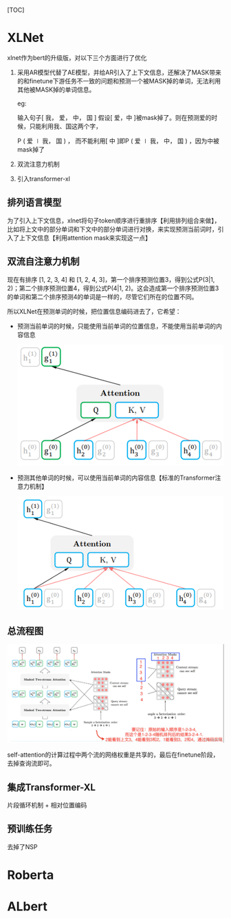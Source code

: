 [TOC]

# XLNet

xlnet作为bert的升级版，对以下三个方面进行了优化

1. 采用AR模型代替了AE模型，并给AR引入了上下文信息，还解决了MASK带来的和finetune下游任务不一致的问题和预测一个被MASK掉的单词，无法利用其他被MASK掉的单词信息。

   eg:

   输入句子[ 我， 爱， 中， 国 ] 假设[ 爱，中 ]被mask掉了。则在预测爱的时候，只能利用我、国这两个字，

   P ( 爱 ∣ 我， 国 ) ， 而不能利用[ 中 ]即P ( 爱 ∣ 我， 中， 国 ) ，因为中被mask掉了

1. 双流注意力机制
2. 引入transformer-xl

## 排列语言模型

为了引入上下文信息，xlnet将句子token顺序进行重排序【利用排列组合来做】，比如将上文中的部分单词和下文中的部分单词进行对换，来实现预测当前词时，引入了上下文信息【利用attention mask来实现这一点】



## 双流自注意力机制

现在有排序 [1, 2, 3, 4] 和 [1, 2, 4, 3]，第一个排序预测位置3，得到公式P(3|1, 2)；第二个排序预测位置4，得到公式P(4|1, 2)。这会造成第一个排序预测位置3的单词和第二个排序预测4的单词是一样的，尽管它们所在的位置不同。

所以XLNet在预测单词的时候，把位置信息编码进去了，它希望：

- 预测当前单词的时候，只能使用当前单词的位置信息，不能使用当前单词的内容信息

  ![](xlnet3.jpg)

- 预测其他单词的时候，可以使用当前单词的内容信息【标准的Transformer注意力机制】

  ![](xlnet2.jpg)

## 总流程图
![](xlnet1.png)

self-attention的计算过程中两个流的网络权重是共享的，最后在finetune阶段，去掉查询流即可。

## 集成Transformer-XL

片段循环机制 + 相对位置编码

## 预训练任务

去掉了NSP



# Roberta



# ALbert

